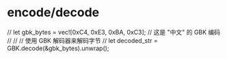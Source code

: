 # encode/decode

// let gbk_bytes = vec![0xC4, 0xE3, 0xBA, 0xC3]; // 这是 "中文" 的 GBK 编码
//
// // 使用 GBK 解码器来解码字节
// let decoded_str = GBK.decode(&gbk_bytes).unwrap();

